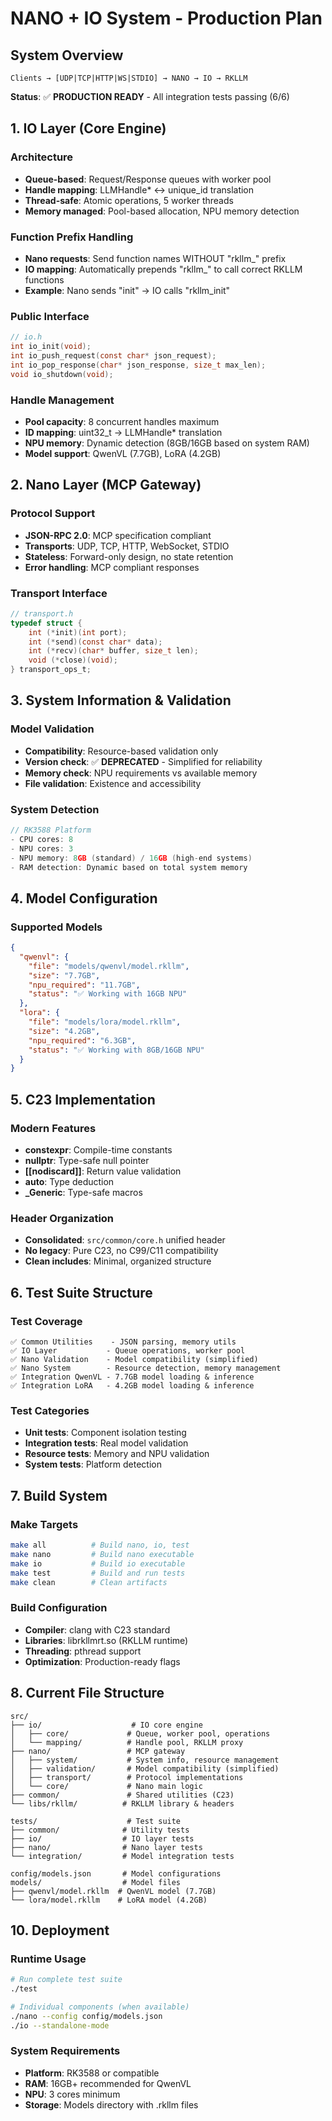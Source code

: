 # NANO + IO System - Production Plan

## System Overview

```
Clients → [UDP|TCP|HTTP|WS|STDIO] → NANO → IO → RKLLM
```

**Status**: ✅ **PRODUCTION READY** - All integration tests passing (6/6)

## 1. IO Layer (Core Engine)

### Architecture
- **Queue-based**: Request/Response queues with worker pool
- **Handle mapping**: LLMHandle* ↔ unique_id translation  
- **Thread-safe**: Atomic operations, 5 worker threads
- **Memory managed**: Pool-based allocation, NPU memory detection

### Function Prefix Handling
- **Nano requests**: Send function names WITHOUT "rkllm_" prefix
- **IO mapping**: Automatically prepends "rkllm_" to call correct RKLLM functions
- **Example**: Nano sends "init" → IO calls "rkllm_init"

### Public Interface
```c
// io.h
int io_init(void);
int io_push_request(const char* json_request);
int io_pop_response(char* json_response, size_t max_len);
void io_shutdown(void);
```

### Handle Management
- **Pool capacity**: 8 concurrent handles maximum
- **ID mapping**: uint32_t → LLMHandle* translation
- **NPU memory**: Dynamic detection (8GB/16GB based on system RAM)
- **Model support**: QwenVL (7.7GB), LoRA (4.2GB)

## 2. Nano Layer (MCP Gateway)

### Protocol Support
- **JSON-RPC 2.0**: MCP specification compliant
- **Transports**: UDP, TCP, HTTP, WebSocket, STDIO
- **Stateless**: Forward-only design, no state retention
- **Error handling**: MCP compliant responses

### Transport Interface
```c
// transport.h
typedef struct {
    int (*init)(int port);
    int (*send)(const char* data);
    int (*recv)(char* buffer, size_t len);
    void (*close)(void);
} transport_ops_t;
```

## 3. System Information & Validation

### Model Validation
- **Compatibility**: Resource-based validation only
- **Version check**: ✅ **DEPRECATED** - Simplified for reliability
- **Memory check**: NPU requirements vs available memory
- **File validation**: Existence and accessibility

### System Detection
```c
// RK3588 Platform
- CPU cores: 8
- NPU cores: 3  
- NPU memory: 8GB (standard) / 16GB (high-end systems)
- RAM detection: Dynamic based on total system memory
```

## 4. Model Configuration

### Supported Models
```json
{
  "qwenvl": {
    "file": "models/qwenvl/model.rkllm",
    "size": "7.7GB", 
    "npu_required": "11.7GB",
    "status": "✅ Working with 16GB NPU"
  },
  "lora": {
    "file": "models/lora/model.rkllm", 
    "size": "4.2GB",
    "npu_required": "6.3GB",
    "status": "✅ Working with 8GB/16GB NPU"
  }
}
```

## 5. C23 Implementation

### Modern Features
- **constexpr**: Compile-time constants
- **nullptr**: Type-safe null pointer
- **[[nodiscard]]**: Return value validation
- **auto**: Type deduction
- **_Generic**: Type-safe macros

### Header Organization
- **Consolidated**: `src/common/core.h` unified header
- **No legacy**: Pure C23, no C99/C11 compatibility
- **Clean includes**: Minimal, organized structure

## 6. Test Suite Structure

### Test Coverage
```
✅ Common Utilities    - JSON parsing, memory utils
✅ IO Layer           - Queue operations, worker pool
✅ Nano Validation    - Model compatibility (simplified)
✅ Nano System        - Resource detection, memory management
✅ Integration QwenVL - 7.7GB model loading & inference
✅ Integration LoRA   - 4.2GB model loading & inference
```

### Test Categories
- **Unit tests**: Component isolation testing
- **Integration tests**: Real model validation
- **Resource tests**: Memory and NPU validation
- **System tests**: Platform detection

## 7. Build System

### Make Targets
```bash
make all          # Build nano, io, test
make nano         # Build nano executable  
make io           # Build io executable
make test         # Build and run tests
make clean        # Clean artifacts
```

### Build Configuration
- **Compiler**: clang with C23 standard
- **Libraries**: librkllmrt.so (RKLLM runtime)
- **Threading**: pthread support
- **Optimization**: Production-ready flags

## 8. Current File Structure

```
src/
├── io/                    # IO core engine
│   ├── core/             # Queue, worker pool, operations
│   └── mapping/          # Handle pool, RKLLM proxy
├── nano/                 # MCP gateway
│   ├── system/           # System info, resource management
│   ├── validation/       # Model compatibility (simplified)
│   ├── transport/        # Protocol implementations
│   └── core/             # Nano main logic
├── common/               # Shared utilities (C23)
└── libs/rkllm/          # RKLLM library & headers

tests/                    # Test suite
├── common/              # Utility tests
├── io/                  # IO layer tests  
├── nano/                # Nano layer tests
└── integration/         # Model integration tests

config/models.json       # Model configurations
models/                  # Model files
├── qwenvl/model.rkllm  # QwenVL model (7.7GB)
└── lora/model.rkllm    # LoRA model (4.2GB)
```

## 10. Deployment

### Runtime Usage
```bash
# Run complete test suite
./test

# Individual components (when available)
./nano --config config/models.json
./io --standalone-mode
```

### System Requirements
- **Platform**: RK3588 or compatible
- **RAM**: 16GB+ recommended for QwenVL
- **NPU**: 3 cores minimum
- **Storage**: Models directory with .rkllm files